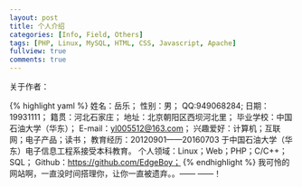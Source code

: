 ```yaml
---
layout: post
title: 个人介绍
categories: [Info, Field, Others]
tags: [PHP, Linux, MySQL, HTML, CSS, Javascript, Apache]
fullview: true
comments: true
---
```


关于作者：

{% highlight yaml %}
姓名：岳乐；
性别：男；
QQ:949068284;
日期：19931111；
籍贯：河北石家庄；
地址：北京朝阳区西坝河北里；
毕业学校：中国石油大学（华东）；
E-mail：yl005512@163.com；
兴趣爱好：计算机；互联网；电子产品；读书；
教育经历：20120901——20160703 于中国石油大学（华东）电子信息工程系接受本科教育。
个人领域：Linux；Web；PHP；C/C++；SQL；
Github：https://github.com/EdgeBoy；
{% endhighlight %}
我可怜的网站啊，一直没时间搭理你，让你一直被遗弃。。—— ——！


